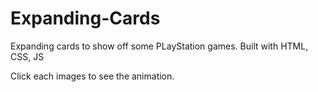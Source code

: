 # Expanding-Cards
Expanding cards to show off some PLayStation games.  Built with HTML, CSS, JS

Click each images to see the animation. 
